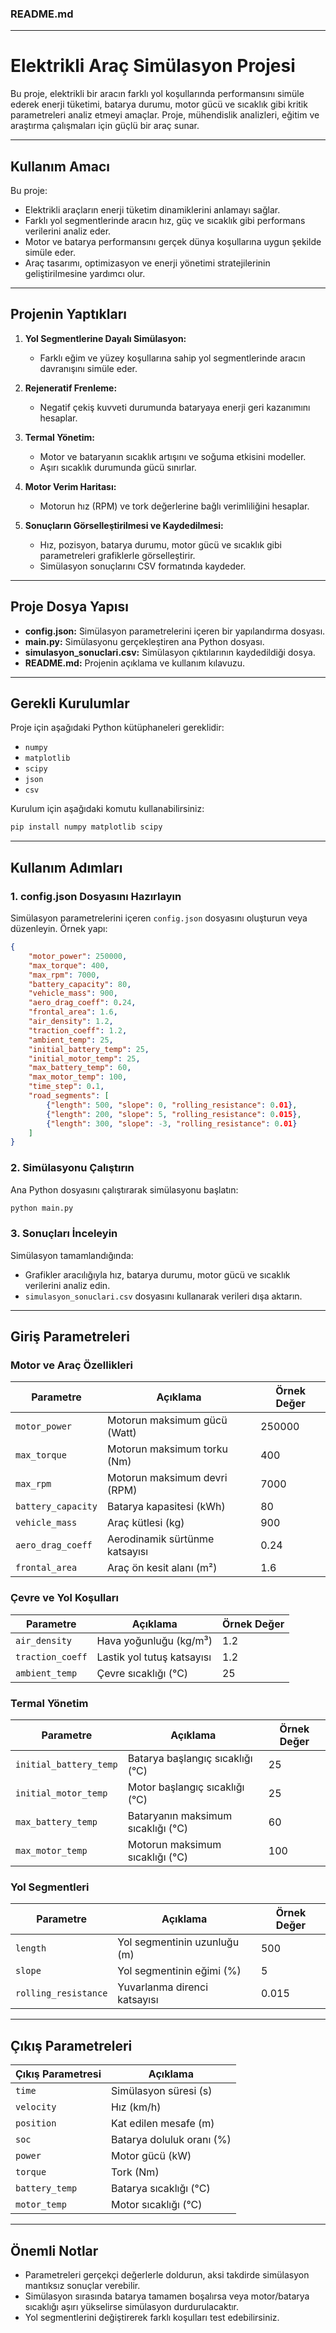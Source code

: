 ### **README.md**

---

# **Elektrikli Araç Simülasyon Projesi**

Bu proje, elektrikli bir aracın farklı yol koşullarında performansını simüle ederek enerji tüketimi, batarya durumu, motor gücü ve sıcaklık gibi kritik parametreleri analiz etmeyi amaçlar. Proje, mühendislik analizleri, eğitim ve araştırma çalışmaları için güçlü bir araç sunar.

---

## **Kullanım Amacı**

Bu proje:
- Elektrikli araçların enerji tüketim dinamiklerini anlamayı sağlar.
- Farklı yol segmentlerinde aracın hız, güç ve sıcaklık gibi performans verilerini analiz eder.
- Motor ve batarya performansını gerçek dünya koşullarına uygun şekilde simüle eder.
- Araç tasarımı, optimizasyon ve enerji yönetimi stratejilerinin geliştirilmesine yardımcı olur.

---

## **Projenin Yaptıkları**

1. **Yol Segmentlerine Dayalı Simülasyon:**
   - Farklı eğim ve yüzey koşullarına sahip yol segmentlerinde aracın davranışını simüle eder.

2. **Rejeneratif Frenleme:**
   - Negatif çekiş kuvveti durumunda bataryaya enerji geri kazanımını hesaplar.

3. **Termal Yönetim:**
   - Motor ve bataryanın sıcaklık artışını ve soğuma etkisini modeller.
   - Aşırı sıcaklık durumunda gücü sınırlar.

4. **Motor Verim Haritası:**
   - Motorun hız (RPM) ve tork değerlerine bağlı verimliliğini hesaplar.

5. **Sonuçların Görselleştirilmesi ve Kaydedilmesi:**
   - Hız, pozisyon, batarya durumu, motor gücü ve sıcaklık gibi parametreleri grafiklerle görselleştirir.
   - Simülasyon sonuçlarını CSV formatında kaydeder.

---

## **Proje Dosya Yapısı**

- **config.json:** Simülasyon parametrelerini içeren bir yapılandırma dosyası.
- **main.py:** Simülasyonu gerçekleştiren ana Python dosyası.
- **simulasyon_sonuclari.csv:** Simülasyon çıktılarının kaydedildiği dosya.
- **README.md:** Projenin açıklama ve kullanım kılavuzu.

---

## **Gerekli Kurulumlar**

Proje için aşağıdaki Python kütüphaneleri gereklidir:
- `numpy`
- `matplotlib`
- `scipy`
- `json`
- `csv`

Kurulum için aşağıdaki komutu kullanabilirsiniz:
```bash
pip install numpy matplotlib scipy
```

---

## **Kullanım Adımları**

### 1. **config.json Dosyasını Hazırlayın**
Simülasyon parametrelerini içeren `config.json` dosyasını oluşturun veya düzenleyin. Örnek yapı:
```json
{
    "motor_power": 250000,
    "max_torque": 400,
    "max_rpm": 7000,
    "battery_capacity": 80,
    "vehicle_mass": 900,
    "aero_drag_coeff": 0.24,
    "frontal_area": 1.6,
    "air_density": 1.2,
    "traction_coeff": 1.2,
    "ambient_temp": 25,
    "initial_battery_temp": 25,
    "initial_motor_temp": 25,
    "max_battery_temp": 60,
    "max_motor_temp": 100,
    "time_step": 0.1,
    "road_segments": [
        {"length": 500, "slope": 0, "rolling_resistance": 0.01},
        {"length": 200, "slope": 5, "rolling_resistance": 0.015},
        {"length": 300, "slope": -3, "rolling_resistance": 0.01}
    ]
}
```

### 2. **Simülasyonu Çalıştırın**
Ana Python dosyasını çalıştırarak simülasyonu başlatın:
```bash
python main.py
```

### 3. **Sonuçları İnceleyin**
Simülasyon tamamlandığında:
- Grafikler aracılığıyla hız, batarya durumu, motor gücü ve sıcaklık verilerini analiz edin.
- `simulasyon_sonuclari.csv` dosyasını kullanarak verileri dışa aktarın.

---

## **Giriş Parametreleri**

### **Motor ve Araç Özellikleri**
| Parametre               | Açıklama                                         | Örnek Değer |
|-------------------------|-------------------------------------------------|-------------|
| `motor_power`           | Motorun maksimum gücü (Watt)                   | 250000      |
| `max_torque`            | Motorun maksimum torku (Nm)                    | 400         |
| `max_rpm`               | Motorun maksimum devri (RPM)                   | 7000        |
| `battery_capacity`      | Batarya kapasitesi (kWh)                       | 80          |
| `vehicle_mass`          | Araç kütlesi (kg)                              | 900         |
| `aero_drag_coeff`       | Aerodinamik sürtünme katsayısı                 | 0.24        |
| `frontal_area`          | Araç ön kesit alanı (m²)                       | 1.6         |

### **Çevre ve Yol Koşulları**
| Parametre               | Açıklama                                         | Örnek Değer |
|-------------------------|-------------------------------------------------|-------------|
| `air_density`           | Hava yoğunluğu (kg/m³)                         | 1.2         |
| `traction_coeff`        | Lastik yol tutuş katsayısı                     | 1.2         |
| `ambient_temp`          | Çevre sıcaklığı (°C)                           | 25          |

### **Termal Yönetim**
| Parametre               | Açıklama                                         | Örnek Değer |
|-------------------------|-------------------------------------------------|-------------|
| `initial_battery_temp`  | Batarya başlangıç sıcaklığı (°C)                | 25          |
| `initial_motor_temp`    | Motor başlangıç sıcaklığı (°C)                  | 25          |
| `max_battery_temp`      | Bataryanın maksimum sıcaklığı (°C)              | 60          |
| `max_motor_temp`        | Motorun maksimum sıcaklığı (°C)                 | 100         |

### **Yol Segmentleri**
| Parametre               | Açıklama                                         | Örnek Değer |
|-------------------------|-------------------------------------------------|-------------|
| `length`                | Yol segmentinin uzunluğu (m)                    | 500         |
| `slope`                 | Yol segmentinin eğimi (%)                       | 5           |
| `rolling_resistance`    | Yuvarlanma direnci katsayısı                    | 0.015       |

---

## **Çıkış Parametreleri**

| Çıkış Parametresi       | Açıklama                                         |
|-------------------------|-------------------------------------------------|
| `time`                  | Simülasyon süresi (s)                           |
| `velocity`              | Hız (km/h)                                      |
| `position`              | Kat edilen mesafe (m)                           |
| `soc`                   | Batarya doluluk oranı (%)                       |
| `power`                 | Motor gücü (kW)                                 |
| `torque`                | Tork (Nm)                                       |
| `battery_temp`          | Batarya sıcaklığı (°C)                          |
| `motor_temp`            | Motor sıcaklığı (°C)                            |

---

## **Önemli Notlar**

- Parametreleri gerçekçi değerlerle doldurun, aksi takdirde simülasyon mantıksız sonuçlar verebilir.
- Simülasyon sırasında batarya tamamen boşalırsa veya motor/batarya sıcaklığı aşırı yükselirse simülasyon durdurulacaktır.
- Yol segmentlerini değiştirerek farklı koşulları test edebilirsiniz.

